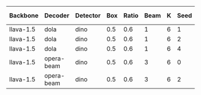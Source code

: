 | Backbone | Decoder | Detector | Box | Ratio | Beam | K | Seed | SPICE | METEOR | CIDEr | CHAIRs | CHAIRi | BLEU | Log CIDEr |  Num of Samples | Max Tokens |
|---------|---------|---------|---------|-----------|-----------|----------|------------|-------|--------|-------|-------|-------|--------|--------|--------|--------|
| llava-1.5 | dola | dino | 0.5 | 0.6 | 1 | 6 | 1 | 21.3 | 23.2 | 0.0 | 20.0 | 5.9 | 0.161 | 11.16 | 64 | 500 |
| llava-1.5 | dola | dino | 0.5 | 0.6 | 1 | 6 | 2 | 22.0 | 23.3 | 0.0 | 21.0 | 6.8 | 0.159 | 11.06 | 64 | 500 |
| llava-1.5 | dola | dino | 0.5 | 0.6 | 1 | 6 | 4 | 21.1 | 23.1 | 0.0 | 22.0 | 7.4 | 0.158 | 11.04 | 64 | 500 |
| llava-1.5 | opera-beam | dino | 0.5 | 0.6 | 3 | 6 | 0 | 21.2 | 23.3 | 0.2 | 16.4 | 5.4 | 0.160 | 11.59 | 64 | 500 |
| llava-1.5 | opera-beam | dino | 0.5 | 0.6 | 3 | 6 | 2 | 22.1 | 23.7 | 0.0 | 21.6 | 7.3 | 0.163 | 11.57 | 64 | 500 |
